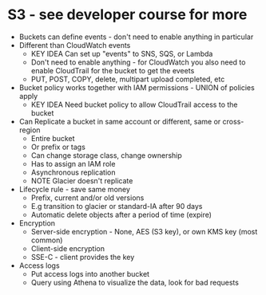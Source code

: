 # S3 - see developer course for more
- Buckets can define events - don't need to enable anything in particular
- Different than CloudWatch events
  - KEY IDEA Can set up "events" to SNS, SQS, or Lambda
  - Don't need to enable anything - for CloudWatch you also need to enable CloudTrail for the bucket to get the eveets
  - PUT, POST, COPY, delete, multipart upload completed, etc
- Bucket policy works together with IAM permissions - UNION of policies apply
  - KEY IDEA Need bucket policy to allow CloudTrail access to the bucket
- Can Replicate a bucket in same account or different, same or cross-region
  - Entire bucket
  - Or prefix or tags
  - Can change storage class, change ownership
  - Has to assign an IAM role
  - Asynchronous replication
  - NOTE Glacier doesn't replicate
- Lifecycle rule - save same money
  - Prefix, current and/or old versions
  - E.g transition to glacier or standard-IA after 90 days
  - Automatic delete objects after a period of time (expire)
- Encryption
  - Server-side encryption - None, AES (S3 key), or own KMS key (most common)
  - Client-side encryption
  - SSE-C - client provides the key
- Access logs
  - Put access logs into another bucket
  - Query using Athena to visualize the data, look for bad requests
